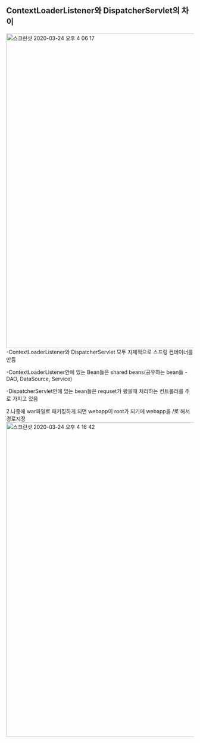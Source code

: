 ## ContextLoaderListener와 DispatcherServlet의 차이
<img width="844" alt="스크린샷 2020-03-24 오후 4 06 17" src="https://user-images.githubusercontent.com/44339530/77397714-7242a800-6de9-11ea-9c5c-e476e45862fb.png"><br>
-ContextLoaderListener와 DispatcherServlet 모두 자체적으로 스프링 컨테이너를 만듬<br>
 
 -ContextLoaderListener안에 있는 Bean들은 shared beans(공유하는 bean들 -  DAO, DataSource, Service)<br>

-DispatcherServlet안에 있는 bean들은 requset가 왔을때 처리하는 컨트롤러를 주로 가지고 있음<br>

2.나중에 war파일로 패키징하게 되면 webapp이 root가 되기에 webapp을 /로 해서 경로지정<br>
<img width="844" alt="스크린샷 2020-03-24 오후 4 16 42" src="https://user-images.githubusercontent.com/44339530/77398435-db76eb00-6dea-11ea-9a27-400f12c8b1cb.png"><br>
